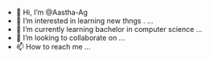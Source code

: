 - 👋 Hi, I’m @Aastha-Ag
- 👀 I’m interested in learning new thngs . ...
- 🌱 I’m currently learning bachelor in computer science ...
- 💞️ I’m looking to collaborate on ...
- 📫 How to reach me ...

<!---
Aastha-Ag/Aastha-Ag is a ✨ special ✨ repository because its `README.md` (this file) appears on your GitHub profile.
You can click the Preview link to take a look at your changes.
--->

